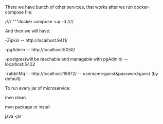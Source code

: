 There we have bunch of other services, that works after we run docker-compose file:

////
"""docker compose -up -d
////

And then we will have:

-Zipkin -- http://localhost:9411/

-pgAdmin -- http://localhost:5050/

-postgres(will be reachable and managable with pgAdmin)  -- localhost:5432

-rabbitMq -- http://localhost:15672/   --  username:guest&password:guest (by default)


To run every jar of microservice: 

mvn clean

mvn package or install

java -jar <paraticular jar in target directory>
